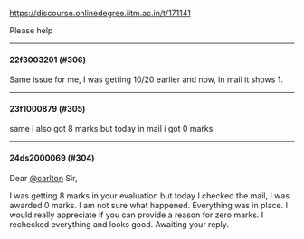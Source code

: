 https://discourse.onlinedegree.iitm.ac.in/t/171141

Please help</p><hr>

<h4>22f3003201 (#306)</h4>
<p>Same issue for me, I was getting 10/20 earlier and now, in mail it shows 1.</p><hr>

<h4>23f1000879 (#305)</h4>
<p>same i also got 8 marks but today in mail i got 0 marks</p><hr>

<h4>24ds2000069 (#304)</h4>
<p>Dear <a class="mention" href="/u/carlton">@carlton</a> Sir,</p>
<p>I was getting 8 marks in your evaluation but today I checked the mail, I was awarded 0 marks. I am not sure what happened. Everything was in place. I would really appreciate if you can provide a reason for zero marks. I rechecked everything and looks good. Awaiting your reply.